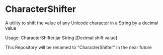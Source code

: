 # CharacterShifter
A utility to shift the value of any Unicode character in a String by a decimal value

Usage: CharacterShifter.jar String [Decimal shift value]

This Repository will be renamed to "CharacterShifter" in the near future

